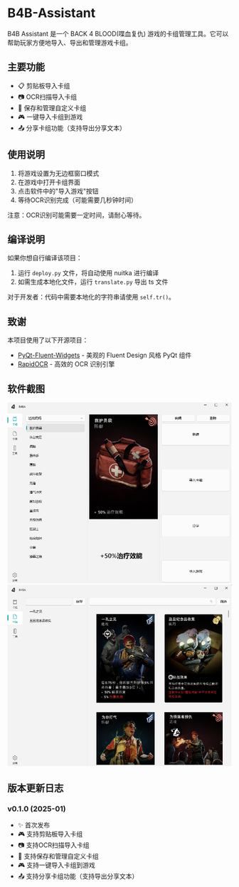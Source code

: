 # B4B-Assistant

B4B Assistant 是一个 BACK 4 BLOOD(喋血复仇) 游戏的卡组管理工具。它可以帮助玩家方便地导入、导出和管理游戏卡组。

## 主要功能

* 📋 剪贴板导入卡组
* 📷 OCR扫描导入卡组
* 💾 保存和管理自定义卡组
* 🎮 一键导入卡组到游戏
* 📤 分享卡组功能（支持导出分享文本）

## 使用说明

1. 将游戏设置为无边框窗口模式
2. 在游戏中打开卡组界面
3. 点击软件中的"导入游戏"按钮
4. 等待OCR识别完成（可能需要几秒钟时间）

注意：OCR识别可能需要一定时间，请耐心等待。


## 编译说明

如果你想自行编译该项目：

1. 运行 `deploy.py` 文件，将自动使用 nuitka 进行编译
2. 如需生成本地化文件，运行 `translate.py` 导出 ts 文件

对于开发者：代码中需要本地化的字符串请使用 `self.tr()`。

## 致谢

本项目使用了以下开源项目：

* [PyQt-Fluent-Widgets](https://github.com/zhiyiYo/PyQt-Fluent-Widgets) - 美观的 Fluent Design 风格 PyQt 组件
* [RapidOCR](https://github.com/RapidAI/RapidOCR) - 高效的 OCR 识别引擎

## 软件截图
![alt text](image.png)
![alt text](image-1.png)

## 版本更新日志

### v0.1.0 (2025-01)
* ✨ 首次发布
* 🎮 支持剪贴板导入卡组
* 📷 支持OCR扫描导入卡组
* 💾 支持保存和管理自定义卡组
* 🎮 支持一键导入卡组到游戏
* 📤 支持分享卡组功能（支持导出分享文本）